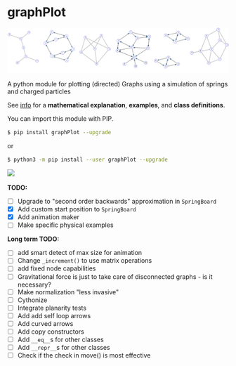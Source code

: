 # graphPlot

![](docs/examples.png)

A python module for plotting (directed) Graphs using a simulation of springs
and charged particles

See [info](https://peterefrancis.github.io/graphPlot/)
 for a **mathematical explanation**, **examples**, and **class definitions**.

You can import this module with PIP.

```bash
$ pip install graphPlot --upgrade
```

or

```bash
$ python3 -m pip install --user graphPlot --upgrade
```

![](animatino.gif)

**TODO:**
- [ ] Upgrade to "second order backwards" approximation in `SpringBoard`
- [X] Add custom start position to `SpringBoard`
- [X] Add animation maker
- [ ] Make specific physical examples

**Long term TODO:**
- [ ] add smart detect of max size for animation
- [ ] Change `_increment()` to use matrix operations
- [ ] add fixed node capabilities
- [ ] Gravitational force is just to take care of disconnected graphs - is it necessary?
- [ ] Make normalization "less invasive"
- [ ] Cythonize
- [ ] Integrate planarity tests
- [ ] Add add self loop arrows
- [ ] Add curved arrows
- [ ] Add copy constructors
- [ ] Add `__eq__`s for other classes
- [ ] Add `__repr__`s for other classes
- [ ] Check if the check in move() is most effective
